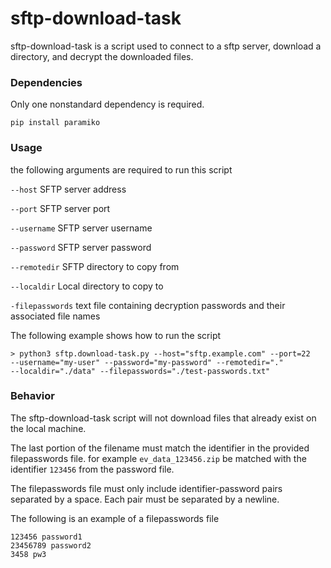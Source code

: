 # sftp-download-task

sftp-download-task is a script used to connect to a sftp server, download a directory, and decrypt the downloaded files.

### Dependencies

Only one nonstandard dependency is required.

```text
pip install paramiko
```

### Usage

the following arguments are required to run this script

`--host` SFTP server address

`--port` SFTP server port

`--username` SFTP server username

`--password` SFTP server password

`--remotedir` SFTP directory to copy from

`--localdir` Local directory to copy to

`-filepasswords` text file containing decryption passwords and their associated file names

The following example shows how to run the script

```
> python3 sftp.download-task.py --host="sftp.example.com" --port=22 
--username="my-user" --password="my-password" --remotedir="." 
--localdir="./data" --filepasswords="./test-passwords.txt"
```

### Behavior

The sftp-download-task script will not download files that already exist on the local machine.

The last portion of the filename must match the identifier in the provided filepasswords file. for example `ev_data_123456.zip` be matched with the identifier `123456` from the password file.

The filepasswords file must only include identifier-password pairs separated by a space. Each pair must be separated by a newline.

The following is an example of a filepasswords file

```text
123456 password1
23456789 password2
3458 pw3
```